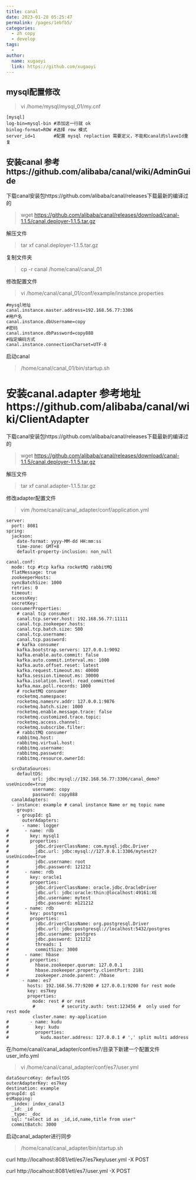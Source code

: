 ```yaml
---
title: canal
date: 2023-01-28 05:25:47
permalink: /pages/1ebfb5/
categories:
  - zh copy
  - develop
tags:
  - 
author: 
  name: xugaoyi
  link: https://github.com/xugaoyi
---
```

## mysql配置修改
> vi /home/mysql/mysql_01/my.cnf
~~~
[mysql]
log-bin=mysql-bin #添加这一行就 ok   
binlog-format=ROW #选择 row 模式    
server_id=1       #配置 mysql replaction 需要定义，不能和canal的slaveId重复
~~~
## 安装canal 参考https://github.com/alibaba/canal/wiki/AdminGuide
下载canal安装包https://github.com/alibaba/canal/releases下载最新的编译过的
> wget https://github.com/alibaba/canal/releases/download/canal-1.1.5/canal.deployer-1.1.5.tar.gz

解压文件
> tar xf canal.deployer-1.1.5.tar.gz

复制文件夹
> cp -r canal /home/canal/canal_01

修改配置文件
> vi /home/canal/canal_01/conf/example/instance.properties
~~~
#mysql地址
canal.instance.master.address=192.168.56.77:3306
#用户名
canal.instance.dbUsername=copy
#密码
canal.instance.dbPassword=copy888
#指定编码方式
canal.instance.connectionCharset=UTF-8
~~~

启动canal
> /home/canal/canal_01/bin/startup.sh




# 安装canal.adapter 参考地址https://github.com/alibaba/canal/wiki/ClientAdapter

下载canal安装包https://github.com/alibaba/canal/releases下载最新的编译过的
> wget https://github.com/alibaba/canal/releases/download/canal-1.1.5/canal.deployer-1.1.5.tar.gz

解压文件
> tar xf canal.adapter-1.1.5.tar.gz

修改adapter配置文件
> vim /home/canal/canal_adapter/conf/application.yml
~~~
server:
  port: 8081
spring:
  jackson:
    date-format: yyyy-MM-dd HH:mm:ss
    time-zone: GMT+8
    default-property-inclusion: non_null

canal.conf:
  mode: tcp #tcp kafka rocketMQ rabbitMQ
  flatMessage: true
  zookeeperHosts:
  syncBatchSize: 1000
  retries: 0
  timeout:
  accessKey:
  secretKey:
  consumerProperties:
    # canal tcp consumer
    canal.tcp.server.host: 192.168.56.77:11111
    canal.tcp.zookeeper.hosts:
    canal.tcp.batch.size: 500
    canal.tcp.username:
    canal.tcp.password:
    # kafka consumer
    kafka.bootstrap.servers: 127.0.0.1:9092
    kafka.enable.auto.commit: false
    kafka.auto.commit.interval.ms: 1000
    kafka.auto.offset.reset: latest
    kafka.request.timeout.ms: 40000
    kafka.session.timeout.ms: 30000
    kafka.isolation.level: read_committed
    kafka.max.poll.records: 1000
    # rocketMQ consumer
    rocketmq.namespace:
    rocketmq.namesrv.addr: 127.0.0.1:9876
    rocketmq.batch.size: 1000
    rocketmq.enable.message.trace: false
    rocketmq.customized.trace.topic:
    rocketmq.access.channel:
    rocketmq.subscribe.filter:
    # rabbitMQ consumer
    rabbitmq.host:
    rabbitmq.virtual.host:
    rabbitmq.username:
    rabbitmq.password:
    rabbitmq.resource.ownerId:

  srcDataSources:
    defaultDS: 
          url: jdbc:mysql://192.168.56.77:3306/canal_demo?useUnicode=true
          username: copy
          password: copy888
  canalAdapters:
  - instance: example # canal instance Name or mq topic name
    groups:
    - groupId: g1
      outerAdapters:
      - name: logger
#      - name: rdb
#        key: mysql1
#        properties:
#          jdbc.driverClassName: com.mysql.jdbc.Driver
#          jdbc.url: jdbc:mysql://127.0.0.1:3306/mytest2?useUnicode=true
#          jdbc.username: root
#          jdbc.password: 121212
#      - name: rdb
#        key: oracle1
#        properties:
#          jdbc.driverClassName: oracle.jdbc.OracleDriver
#          jdbc.url: jdbc:oracle:thin:@localhost:49161:XE
#          jdbc.username: mytest
#          jdbc.password: m121212
#      - name: rdb
#        key: postgres1
#        properties:
#          jdbc.driverClassName: org.postgresql.Driver
#          jdbc.url: jdbc:postgresql://localhost:5432/postgres
#          jdbc.username: postgres
#          jdbc.password: 121212
#          threads: 1
#          commitSize: 3000
#      - name: hbase
#        properties:
#          hbase.zookeeper.quorum: 127.0.0.1
#          hbase.zookeeper.property.clientPort: 2181
#          zookeeper.znode.parent: /hbase
      - name: es7
        hosts: 192.168.56.77:9200 # 127.0.0.1:9200 for rest mode
        key: es7key
        properties:
          mode: rest # or rest
          #          # security.auth: test:123456 #  only used for rest mode
          cluster.name: my-application
#        - name: kudu
#          key: kudu
#          properties:
#            kudu.master.address: 127.0.0.1 # ',' split multi address
~~~
在/home/canal/canal_adapter/conf/es7/目录下新建一个配置文件user_info.yml
> vi /home/canal/canal_adapter/conf/es7/user.yml
~~~
dataSourceKey: defaultDS
outerAdapterKey: es7key
destination: example
groupId: g1
esMapping:
  _index: index_canal3
  _id: _id
  _type: _doc
  sql: "select id as _id,id,name,title from user"
  commitBatch: 3000
~~~
启动canal_adapter进行同步
> /home/canal/canal_adapter/bin/startup.sh


curl http://localhost:8081/etl/es7/es7key/user.yml -X POST

curl http://localhost:8081/etl/es7/user.yml -X POST











































